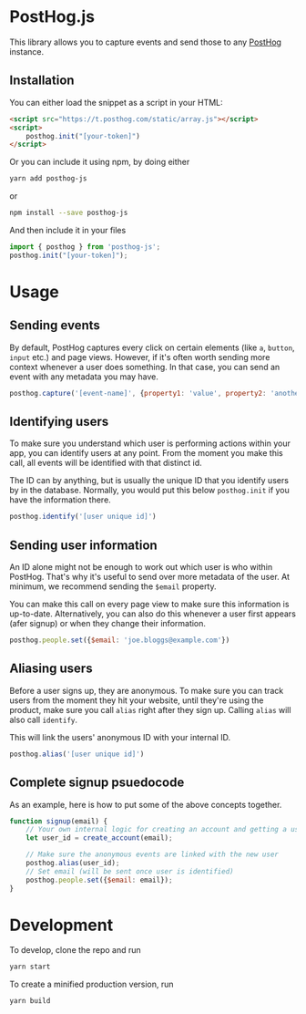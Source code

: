 # PostHog.js

This library allows you to capture events and send those to any [PostHog](https://posthog.com) instance.


## Installation

You can either load the snippet as a script in your HTML:
```html
<script src="https://t.posthog.com/static/array.js"></script>
<script>
    posthog.init("[your-token]")
</script>
```

Or you can include it using npm, by doing either
```bash
yarn add posthog-js
```
or
```bash
npm install --save posthog-js
```

And then include it in your files
```js
import { posthog } from 'posthog-js';
posthog.init("[your-token]");
```

# Usage
## Sending events

By default, PostHog captures every click on certain elements (like `a`, `button`, `input` etc.) and page views. However, if it's often worth sending more context whenever a user does something. In that case, you can send an event with any metadata you may have.

```js
posthog.capture('[event-name]', {property1: 'value', property2: 'another value'})
```

## Identifying users
To make sure you understand which user is performing actions within your app, you can identify users at any point. From the moment you make this call, all events will be identified with that distinct id.

The ID can by anything, but is usually the unique ID that you identify users by in the database. 
Normally, you would put this below `posthog.init` if you have the information there.

```js
posthog.identify('[user unique id]')
```

## Sending user information
An ID alone might not be enough to work out which user is who within PostHog. That's why it's useful to send over more metadata of the user. At minimum, we recommend sending the `$email` property.

You can make this call on every page view to make sure this information is up-to-date. Alternatively, you can also do this whenever a user first appears (afer signup) or when they change their information.

```js
posthog.people.set({$email: 'joe.bloggs@example.com'})
```

## Aliasing users
Before a user signs up, they are anonymous. To make sure you can track users from the moment they hit your website, until they're using the product, make sure you call `alias` right after they sign up. Calling `alias` will also call `identify`.

This will link the users' anonymous ID with your internal ID.

```js
posthog.alias('[user unique id]')
```

## Complete signup psuedocode

As an example, here is how to put some of the above concepts together.

```js
function signup(email) {
    // Your own internal logic for creating an account and getting a user_id
    let user_id = create_account(email);

    // Make sure the anonymous events are linked with the new user
    posthog.alias(user_id);
    // Set email (will be sent once user is identified)
    posthog.people.set({$email: email});
}
```


# Development

To develop, clone the repo and run
```bash
yarn start
```

To create a minified production version, run
```bash
yarn build
```
